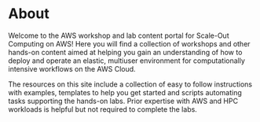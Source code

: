 # About

Welcome to the AWS workshop and lab content portal for Scale-Out Computing on AWS! Here you will find a collection of workshops and other hands-on content aimed at helping you gain an understanding of how to deploy and operate an elastic, multiuser environment for computationally intensive workflows on the AWS Cloud.

The resources on this site include a collection of easy to follow instructions with examples, templates to help you get started and scripts automating tasks supporting the hands-on labs.  Prior expertise with AWS and HPC workloads is helpful but not required to complete the labs.
